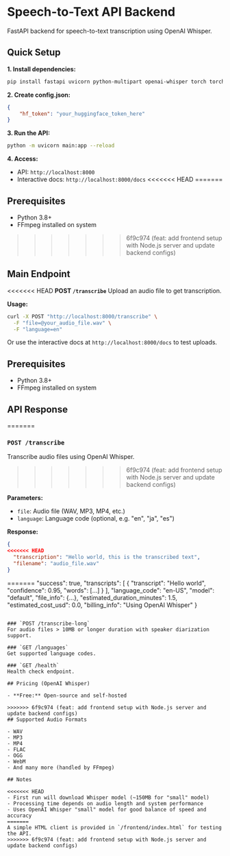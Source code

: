 # Speech-to-Text API Backend

FastAPI backend for speech-to-text transcription using OpenAI Whisper.

## Quick Setup

**1. Install dependencies:**
```bash
pip install fastapi uvicorn python-multipart openai-whisper torch torchaudio ffmpeg-python
```

**2. Create config.json:**
```json
{
    "hf_token": "your_huggingface_token_here"
}
```

**3. Run the API:**
```bash
python -m uvicorn main:app --reload
```

**4. Access:**
- API: `http://localhost:8000`
- Interactive docs: `http://localhost:8000/docs`
<<<<<<< HEAD
=======

## Prerequisites
- Python 3.8+
- FFmpeg installed on system
>>>>>>> 6f9c974 (feat: add frontend setup with Node.js server and update backend configs)

## Main Endpoint

<<<<<<< HEAD
**POST `/transcribe`**
Upload an audio file to get transcription.

**Usage:**
```bash
curl -X POST "http://localhost:8000/transcribe" \
  -F "file=@your_audio_file.wav" \
  -F "language=en"
```

Or use the interactive docs at `http://localhost:8000/docs` to test uploads.

## Prerequisites
- Python 3.8+
- FFmpeg installed on system

## API Response
=======
### `POST /transcribe`
Transcribe audio files using OpenAI Whisper.
>>>>>>> 6f9c974 (feat: add frontend setup with Node.js server and update backend configs)

**Parameters:**
- `file`: Audio file (WAV, MP3, MP4, etc.)
- `language`: Language code (optional, e.g. "en", "ja", "es")

**Response:**
```json
{
<<<<<<< HEAD
  "transcription": "Hello world, this is the transcribed text",
  "filename": "audio_file.wav"
}
```

=======
  "success": true,
  "transcripts": [
    {
      "transcript": "Hello world",
      "confidence": 0.95,
      "words": [...]
    }
  ],
  "language_code": "en-US",
  "model": "default",
  "file_info": {...},
  "estimated_duration_minutes": 1.5,
  "estimated_cost_usd": 0.0,
  "billing_info": "Using OpenAI Whisper"
}
```

### `POST /transcribe-long`
For audio files > 10MB or longer duration with speaker diarization support.

### `GET /languages`
Get supported language codes.

### `GET /health`
Health check endpoint.

## Pricing (OpenAI Whisper)

- **Free:** Open-source and self-hosted

>>>>>>> 6f9c974 (feat: add frontend setup with Node.js server and update backend configs)
## Supported Audio Formats

- WAV
- MP3
- MP4
- FLAC
- OGG
- WebM
- And many more (handled by FFmpeg)

## Notes

<<<<<<< HEAD
- First run will download Whisper model (~150MB for "small" model)
- Processing time depends on audio length and system performance
- Uses OpenAI Whisper "small" model for good balance of speed and accuracy
=======
A simple HTML client is provided in `/frontend/index.html` for testing the API.
>>>>>>> 6f9c974 (feat: add frontend setup with Node.js server and update backend configs)
